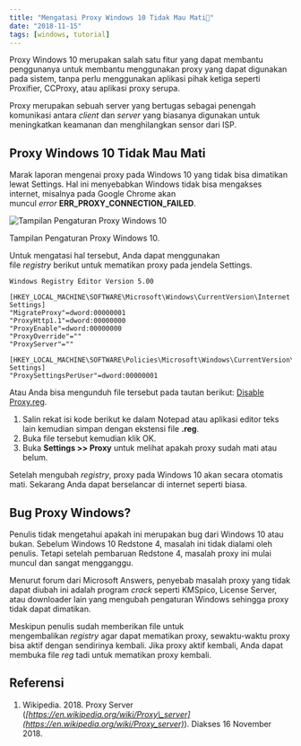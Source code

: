```yaml
---
title: "Mengatasi Proxy Windows 10 Tidak Mau Mati🛑"
date: "2018-11-15"
tags: [windows, tutorial]
---
```


Proxy Windows 10 merupakan salah satu fitur yang dapat membantu penggunanya untuk membantu menggunakan proxy yang dapat digunakan pada sistem, tanpa perlu menggunakan aplikasi pihak ketiga seperti Proxifier, CCProxy, atau aplikasi proxy serupa.

Proxy merupakan sebuah server yang bertugas sebagai penengah komunikasi antara _client_ dan _server_ yang biasanya digunakan untuk meningkatkan keamanan dan menghilangkan sensor dari ISP.

## Proxy Windows 10 Tidak Mau Mati

Marak laporan mengenai proxy pada Windows 10 yang tidak bisa dimatikan lewat Settings. Hal ini menyebabkan Windows tidak bisa mengakses internet, misalnya pada Google Chrome akan muncul _error_ **ERR_PROXY_CONNECTION_FAILED**.

![Tampilan Pengaturan Proxy Windows 10](/posts/2018-11-18/44985786865_3f03e02e25_o.png)

Tampilan Pengaturan Proxy Windows 10.

Untuk mengatasi hal tersebut, Anda dapat menggunakan file _registry_ berikut untuk mematikan proxy pada jendela Settings.

```plain
Windows Registry Editor Version 5.00

[HKEY_LOCAL_MACHINE\SOFTWARE\Microsoft\Windows\CurrentVersion\Internet Settings]
"MigrateProxy"=dword:00000001
"ProxyHttp1.1"=dword:00000000
"ProxyEnable"=dword:00000000
"ProxyOverride"=""
"ProxyServer"=""

[HKEY_LOCAL_MACHINE\SOFTWARE\Policies\Microsoft\Windows\CurrentVersion\Internet Settings] 
"ProxySettingsPerUser"=dword:00000001
```

Atau Anda bisa mengunduh file tersebut pada tautan berikut: [Disable Proxy.reg](https://drive.google.com/open?id=1dAGdA7V0yq6WVgbsGmlmPEYreWIdaV9D).

1. Salin rekat isi kode berikut ke dalam Notepad atau aplikasi editor teks lain kemudian simpan dengan ekstensi file **.reg**.
2. Buka file tersebut kemudian klik OK.
3. Buka **Settings >> Proxy** untuk melihat apakah proxy sudah mati atau belum.

Setelah mengubah _registry_, proxy pada Windows 10 akan secara otomatis mati. Sekarang Anda dapat berselancar di internet seperti biasa.

## Bug Proxy Windows?

Penulis tidak mengetahui apakah ini merupakan bug dari Windows 10 atau bukan. Sebelum Windows 10 Redstone 4, masalah ini tidak dialami oleh penulis. Tetapi setelah pembaruan Redstone 4, masalah proxy ini mulai muncul dan sangat mengganggu.

Menurut forum dari Microsoft Answers, penyebab masalah proxy yang tidak dapat diubah ini adalah program _crack_ seperti KMSpico, License Server, atau downloader lain yang mengubah pengaturan Windows sehingga proxy tidak dapat dimatikan.

Meskipun penulis sudah memberikan file untuk mengembalikan _registry_ agar dapat mematikan proxy, sewaktu-waktu proxy bisa aktif dengan sendirinya kembali. Jika proxy aktif kembali, Anda dapat membuka file _reg_ tadi untuk mematikan proxy kembali.

## Referensi

1. Wikipedia. 2018. Proxy Server (_[https://en.wikipedia.org/wiki/Proxy\_server](https://en.wikipedia.org/wiki/Proxy_server)_). Diakses 16 November 2018.
